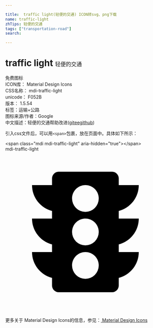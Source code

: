 ```yaml
---

title:  traffic light(轻便的交通) ICON转svg、png下载
name: traffic-light
zhTips: 轻便的交通
tags: ["transportation-road"]
search: 

---
```


# traffic light  <small style="font-size: 60%;font-weight: 100">轻便的交通</small>


<div class="detail-page">
<p>
<span><span class="badge-success badge">免费图标</span> </span>
<br/>
<span>
ICON库：
<span class="badge-secondary badge">Material Design Icons</span> 
</span>
<br/>
<span>
CSS名称：
<span class="badge-secondary badge">mdi-traffic-light</span> 
</span>
<br/>
<span>
unicode：
<span class="badge-secondary badge">F052B</span> 
<copy-btn content='F052B' btn-title=""></copy-btn>
<copy-btn :content='String.fromCodePoint(parseInt("F052B", 16))' btn-title="复制U"></copy-btn>
</span>
<br/>
<span>
版本：
<span class="badge-secondary badge">1.5.54</span> 
</span><br/><span>标签：<span class="badge-light badge"><router-link to="/tags/transportation-road.html">运输+公路</router-link></span></span>
<br/>
<span>图标来源/作者：<span class="badge-light badge">Google</span></span> 
<br/>
<span class="zh-detail">中文描述：<span class="badge-primary badge">轻便的交通</span><span class="help-link"><span>帮助改进</span>(<a href="https://gitee.com/liuwave/icon-helper/edit/master/json/material/traffic-light.json" target="_blank" rel="noopener noreferrer">gitee</a><a href="https://github.com/liuwave/icon-helper/edit/master/json/material/traffic-light.json" target="_blank" rel="noopener noreferrer">github</a></span>)</span><br/>
</p>
</div>
<div class="alert alert-dark">
  <i class="mdi mdi-traffic-light mdi-48px"></i>
  <i class="mdi mdi-traffic-light mdi-36px"></i>
  <i class="mdi mdi-traffic-light mdi-24px"></i>
  <i class="mdi mdi-traffic-light mdi-18px"></i>
</div>
<div>
  <p>引入css文件后，可以用<code>&lt;span&gt;</code>包裹，放在页面中。具体如下所示：    
  </p>
  <div class="alert alert-primary" style="font-size: 14px">
    &lt;span class="mdi mdi-traffic-light" aria-hidden="true"&gt;&lt;/span&gt;
    <copy-btn content='<span class="mdi mdi-traffic-light" aria-hidden="true"></span>'></copy-btn>
  </div>
  <div class="alert alert-secondary">
    <i class="mdi mdi-traffic-light"
    style="font-size: 24px"
    aria-hidden="true"></i> mdi-traffic-light
    <copy-btn content="mdi-traffic-light" btn-title="复制图标名称"></copy-btn>
  </div>
</div>
<div id="svg" class="svg-wrap">
<svg xmlns="http://www.w3.org/2000/svg" viewBox="0 0 24 24"><path d="M12,9A2,2 0 0,1 10,7C10,5.89 10.9,5 12,5C13.11,5 14,5.89 14,7A2,2 0 0,1 12,9M12,14A2,2 0 0,1 10,12C10,10.89 10.9,10 12,10C13.11,10 14,10.89 14,12A2,2 0 0,1 12,14M12,19A2,2 0 0,1 10,17C10,15.89 10.9,15 12,15C13.11,15 14,15.89 14,17A2,2 0 0,1 12,19M20,10H17V8.86C18.72,8.41 20,6.86 20,5H17V4A1,1 0 0,0 16,3H8A1,1 0 0,0 7,4V5H4C4,6.86 5.28,8.41 7,8.86V10H4C4,11.86 5.28,13.41 7,13.86V15H4C4,16.86 5.28,18.41 7,18.86V20A1,1 0 0,0 8,21H16A1,1 0 0,0 17,20V18.86C18.72,18.41 20,16.86 20,15H17V13.86C18.72,13.41 20,11.86 20,10Z" /></svg>
</div>
<detail full-name='mdi-traffic-light'></detail>
    
<div><p>更多关于 Material Design Icons的信息，参见：<a target="_blank" href="https://iconhelper.cn/material.html"> Material Design Icons</a>
</p></div>
